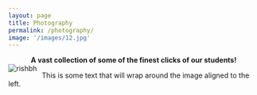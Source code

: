```yaml
---
layout: page
title: Photography
permalink: /photography/
image: '/images/12.jpg'
---
```


<div style="text-align: center;">
<b>A vast collection of some of the finest clicks of our students!</b>
</div>

<img src="https://github.com/user-attachments/assets/67ced88f-6a78-4540-8449-e7e7024d6133" alt="rishbh" style="float: left; margin-right: 10px;" />
<p>This is some text that will wrap around the image aligned to the left.</p>

